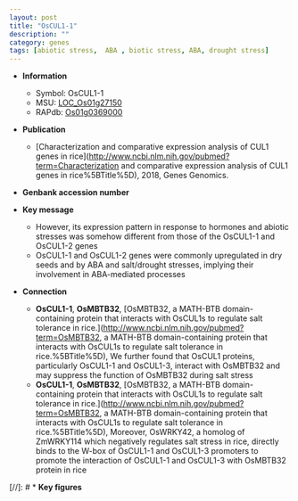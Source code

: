 ```yaml
---
layout: post
title: "OsCUL1-1"
description: ""
category: genes
tags: [abiotic stress,  ABA , biotic stress, ABA, drought stress]
---
```


* **Information**  
    + Symbol: OsCUL1-1  
    + MSU: [LOC_Os01g27150](http://rice.uga.edu/cgi-bin/ORF_infopage.cgi?orf=LOC_Os01g27150)  
    + RAPdb: [Os01g0369000](http://rapdb.dna.affrc.go.jp/viewer/gbrowse_details/irgsp1?name=Os01g0369000)  

* **Publication**  
    + [Characterization and comparative expression analysis of CUL1 genes in rice](http://www.ncbi.nlm.nih.gov/pubmed?term=Characterization and comparative expression analysis of CUL1 genes in rice%5BTitle%5D), 2018, Genes Genomics.

* **Genbank accession number**  

* **Key message**  
    + However, its expression pattern in response to hormones and abiotic stresses was somehow different from those of the OsCUL1-1 and OsCUL1-2 genes
    + OsCUL1-1 and OsCUL1-2 genes were commonly upregulated in dry seeds and by ABA and salt/drought stresses, implying their involvement in ABA-mediated processes

* **Connection**  
    + __OsCUL1-1__, __OsMBTB32__, [OsMBTB32, a MATH-BTB domain-containing protein that interacts with OsCUL1s to regulate salt tolerance in rice.](http://www.ncbi.nlm.nih.gov/pubmed?term=OsMBTB32, a MATH-BTB domain-containing protein that interacts with OsCUL1s to regulate salt tolerance in rice.%5BTitle%5D),  We further found that OsCUL1 proteins, particularly OsCUL1-1 and OsCUL1-3, interact with OsMBTB32 and may suppress the function of OsMBTB32 during salt stress
    + __OsCUL1-1__, __OsMBTB32__, [OsMBTB32, a MATH-BTB domain-containing protein that interacts with OsCUL1s to regulate salt tolerance in rice.](http://www.ncbi.nlm.nih.gov/pubmed?term=OsMBTB32, a MATH-BTB domain-containing protein that interacts with OsCUL1s to regulate salt tolerance in rice.%5BTitle%5D),  Moreover, OsWRKY42, a homolog of ZmWRKY114 which negatively regulates salt stress in rice, directly binds to the W-box of OsCUL1-1 and OsCUL1-3 promoters to promote the interaction of OsCUL1-1 and OsCUL1-3 with OsMBTB32 protein in rice

[//]: # * **Key figures**  


